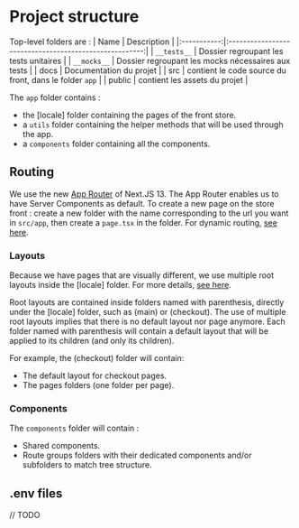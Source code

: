 # Project structure

Top-level folders are :
| Name | Description |
|:-----------:|:------------------------------------------------------:|
| `__tests__` | Dossier regroupant les tests unitaires |
| `__mocks__` | Dossier regroupant les mocks nécessaires aux tests |
| docs | Documentation du projet |
| src | contient le code source du front, dans le folder `app` |
| public | contient les assets du projet |

The `app` folder contains :

- the [locale] folder containing the pages of the front store.
- a `utils` folder containing the helper methods that will be used through the app.
- a `components` folder containing all the components.

## Routing

We use the new [App Router](https://nextjs.org/docs/app/building-your-application/routing) of Next.JS 13.
The App Router enables us to have Server Components as default.
To create a new page on the store front : create a new folder with the name corresponding to the url you want in `src/app`, then create a `page.tsx` in the folder.
For dynamic routing, [see here](https://nextjs.org/docs/app/building-your-application/routing/dynamic-routes).

### Layouts

Because we have pages that are visually different, we use multiple root layouts inside the [locale] folder. For more details, [see here](https://nextjs.org/docs/app/building-your-application/routing/route-groups#creating-multiple-root-layouts).

Root layouts are contained inside folders named with parenthesis, directly under the [locale] folder, such as (main) or (checkout).
The use of multiple root layouts implies that there is no default layout nor page anymore.
Each folder named with parenthesis will contain a default layout that will be applied to its children (and only its children).

For example, the (checkout) folder will contain:

- The default layout for checkout pages.
- The pages folders (one folder per page).

### Components

The `components` folder will contain :

- Shared components.
- Route groups folders with their dedicated components and/or subfolders to match tree structure.

## .env files

// TODO
